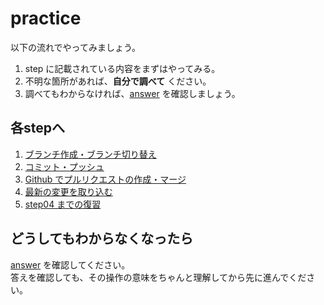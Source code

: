 # practice

以下の流れでやってみましょう。
1. step に記載されている内容をまずはやってみる。
2. 不明な箇所があれば、**自分で調べて** ください。
3. 調べてもわからなければ、[answer](/public/docs/Workbook/answer) を確認しましょう。

## 各stepへ

1. [ブランチ作成・ブランチ切り替え](./step01/index.md)
2. [コミット・プッシュ](./step02/index.md)
3. [Github でプルリクエストの作成・マージ](./step03/index.md)
4. [最新の変更を取り込む](./step04/index.md)
5. [step04 までの復習](./step05/index.md)

## どうしてもわからなくなったら

[answer](/public/docs/training/answer) を確認してください。  
答えを確認しても、その操作の意味をちゃんと理解してから先に進んでください。
